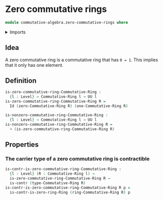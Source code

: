 # Zero commutative rings

```agda
module commutative-algebra.zero-commutative-rings where
```

<details><summary>Imports</summary>

```agda
open import commutative-algebra.commutative-rings

open import foundation.contractible-types
open import foundation.dependent-pair-types
open import foundation.identity-types
open import foundation.negation
open import foundation.universe-levels

open import ring-theory.rings
open import ring-theory.zero-rings
```

</details>

## Idea

A zero commutative ring is a commutative ring that has `0 = 1`.
This implies that it only has one element.

## Definition

```agda
is-zero-commutative-ring-Commutative-Ring :
  {l : Level} → Commutative-Ring l → UU l
is-zero-commutative-ring-Commutative-Ring R =
  Id (zero-Commutative-Ring R) (one-Commutative-Ring R)

is-nonzero-commutative-ring-Commutative-Ring :
  {l : Level} → Commutative-Ring l → UU l
is-nonzero-commutative-ring-Commutative-Ring R =
  ¬ (is-zero-commutative-ring-Commutative-Ring R)
```

## Properties

### The carrier type of a zero commutative ring is contractible

```agda
is-contr-is-zero-commutative-ring-Commutative-Ring :
  {l : Level} (R : Commutative-Ring l) →
  is-zero-commutative-ring-Commutative-Ring R →
  is-contr (type-Commutative-Ring R)
is-contr-is-zero-commutative-ring-Commutative-Ring R p =
  is-contr-is-zero-ring-Ring (ring-Commutative-Ring R) p 
```
